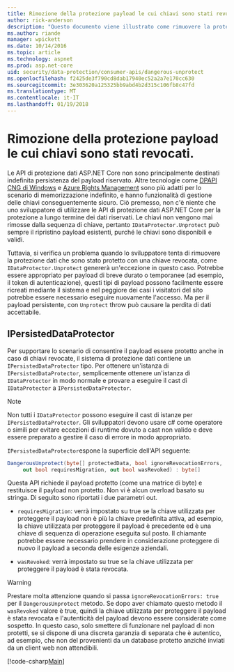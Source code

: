 ```yaml
---
title: Rimozione della protezione payload le cui chiavi sono stati revocati.
author: rick-anderson
description: "Questo documento viene illustrato come rimuovere la protezione dati, protetti con chiavi che poiché revocate in un'applicazione ASP.NET Core."
ms.author: riande
manager: wpickett
ms.date: 10/14/2016
ms.topic: article
ms.technology: aspnet
ms.prod: asp.net-core
uid: security/data-protection/consumer-apis/dangerous-unprotect
ms.openlocfilehash: f2425de3f790cd8dab17940ec52a2a7e170cc630
ms.sourcegitcommit: 3e303620a125325bb9abd4b2d315c106fb8c47fd
ms.translationtype: MT
ms.contentlocale: it-IT
ms.lasthandoff: 01/19/2018
---
```

# <a name="unprotecting-payloads-whose-keys-have-been-revoked"></a>Rimozione della protezione payload le cui chiavi sono stati revocati.

<a name="data-protection-consumer-apis-dangerous-unprotect"></a>

Le API di protezione dati ASP.NET Core non sono principalmente destinati indefinita persistenza del payload riservato. Altre tecnologie come [DPAPI CNG di Windows](https://msdn.microsoft.com/library/windows/desktop/hh706794%28v=vs.85%29.aspx) e [Azure Rights Management](https://docs.microsoft.com/rights-management/) sono più adatti per lo scenario di memorizzazione indefinito, e hanno funzionalità di gestione delle chiavi conseguentemente sicuro. Ciò premesso, non c'è niente che uno sviluppatore di utilizzare le API di protezione dati ASP.NET Core per la protezione a lungo termine dei dati riservati. Le chiavi non vengono mai rimosse dalla sequenza di chiave, pertanto `IDataProtector.Unprotect` può sempre il ripristino payload esistenti, purché le chiavi sono disponibili e validi.

Tuttavia, si verifica un problema quando lo sviluppatore tenta di rimuovere la protezione dati che sono stato protetto con una chiave revocata, come `IDataProtector.Unprotect` genererà un'eccezione in questo caso. Potrebbe essere appropriato per payload di breve durato o temporanee (ad esempio, il token di autenticazione), questi tipi di payload possono facilmente essere ricreati mediante il sistema e nel peggiore dei casi i visitatori del sito potrebbe essere necessario eseguire nuovamente l'accesso. Ma per il payload persistente, con `Unprotect` throw può causare la perdita di dati accettabile.

## <a name="ipersisteddataprotector"></a>IPersistedDataProtector

Per supportare lo scenario di consentire il payload essere protetto anche in caso di chiavi revocate, il sistema di protezione dati contiene un `IPersistedDataProtector` tipo. Per ottenere un'istanza di `IPersistedDataProtector`, semplicemente ottenere un'istanza di `IDataProtector` in modo normale e provare a eseguire il cast di `IDataProtector` a `IPersistedDataProtector`.

> [!NOTE]
> Non tutti i `IDataProtector` possono eseguire il cast di istanze per `IPersistedDataProtector`. Gli sviluppatori devono usare c# come operatore o simili per evitare eccezioni di runtime dovuto a cast non valido e deve essere preparato a gestire il caso di errore in modo appropriato.

`IPersistedDataProtector`espone la superficie dell'API seguente:

```csharp
DangerousUnprotect(byte[] protectedData, bool ignoreRevocationErrors,
     out bool requiresMigration, out bool wasRevoked) : byte[]
```

Questa API richiede il payload protetto (come una matrice di byte) e restituisce il payload non protetto. Non vi è alcun overload basato su stringa. Di seguito sono riportati i due parametri out.

* `requiresMigration`: verrà impostato su true se la chiave utilizzata per proteggere il payload non è più la chiave predefinita attiva, ad esempio, la chiave utilizzata per proteggere il payload è precedente ed è una chiave di sequenza di operazione eseguita sul posto. Il chiamante potrebbe essere necessario prendere in considerazione proteggere di nuovo il payload a seconda delle esigenze aziendali.

* `wasRevoked`: verrà impostato su true se la chiave utilizzata per proteggere il payload è stata revocata.

>[!WARNING]
> Prestare molta attenzione quando si passa `ignoreRevocationErrors: true` per il `DangerousUnprotect` metodo. Se dopo aver chiamato questo metodo il `wasRevoked` valore è true, quindi la chiave utilizzata per proteggere il payload è stata revocata e l'autenticità del payload devono essere considerate come sospetto. In questo caso, solo smettere di funzionare nel payload di non protetti, se si dispone di una discreta garanzia di separata che è autentico, ad esempio, che non del provenienti da un database protetto anziché inviati da un client web non attendibili.

[!code-csharp[Main](dangerous-unprotect/samples/dangerous-unprotect.cs)]
